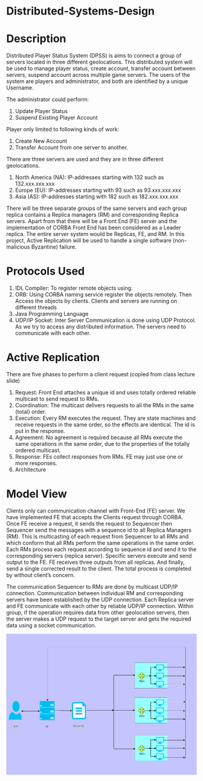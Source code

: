 # Distributed-Systems-Design
# Description
Distributed Player Status System (DPSS) is aims to connect a group of servers located in three different geolocations. This distributed system will be used to manage player status, create account, transfer account between servers, suspend account across multiple game servers. The users of the system are players and administrator, and both are identified by a unique Username. 

The administrator could perform:
1. Update Player Status
2. Suspend Existing Player Account

Player only limited to following kinds of work:
1. Create New Account
2. Transfer Account from one server to another.

There are three servers are used and they are in three different geolocations.
1. North America (NA): IP-addresses starting with 132 such as 132.xxx.xxx.xxx
2. Europe (EU): IP-addresses starting with 93 such as 93.xxx.xxx.xxx
3. Asia (AS): IP-addresses starting with 182 such as 182.xxx.xxx.xxx

There will be three separate groups of the same servers and each group replica contains a Replica managers (RM) and corresponding Replica servers.  Apart from that there will be a Front End (FE) server and the implementation of CORBA Front End has been considered as a Leader replica. The entire server system would be Replicas, FE, and RM.  In this project, Active Replication will be used to handle a single software (non-malicious Byzantine) failure.

# Protocols Used
1. IDL Compiler: To register remote objects using.
2. ORB: Using CORBA naming service register the objects remotely. Then Access the
objects by clients. Clients and servers are running on different threads
3. Java Programming Language
4. UDP/IP Socket: Inter Server Communication is done using UDP Protocol. As we try to
access any distributed information. The servers need to communicate with each other.

# Active Replication
There are five phases to perform a client request (copied from class lecture slide)
1. Request: Front End attaches a unique id and uses totally ordered reliable multicast to send request to RMs. 
2. Coordination: The multicast delivers requests to all the RMs in the same (total) order. 
3. Execution: Every RM executes the request. They are state machines and receive requests in the same order, so the effects are identical. The id is put in the response. 
4. Agreement: No agreement is required because all RMs execute the same operations in the same order, due to the properties of the totally ordered multicast. 
5. Response: FEs collect responses from RMs. FE may just use one or more responses. 
3. Architecture

# Model View
Clients only can communication channel with Front-End (FE) server.  We have implemented FE that accepts the Clients request through CORBA. Once FE receive a request, it sends the request to Sequencer then Sequencer send the messages with a sequence id to all Replica Managers (RM). This is multicasting of each request from Sequencer to all RMs and which conform that all RMs perform the same operations in the same order. Each RMs process each request according to sequence id and send it to the corresponding servers (replica server). Specific servers execute and send output to the FE.  FE receives three outputs from all replicas. And finally, send a single corrected result to the client. The total process is completed by without client’s concern. 

The communication Sequencer to RMs are done by multicast UDP/IP connection. Communication between individual RM and corresponding servers have been established by the UDP connection. Each Replica server and FE communicate with each other by reliable UDP/IP connection. Within group, if the operation requires data from other geolocation servers, then the server makes a UDP request to the target server and gets the required data using a socket communication. 

![model_view](modeldiagram.png)
